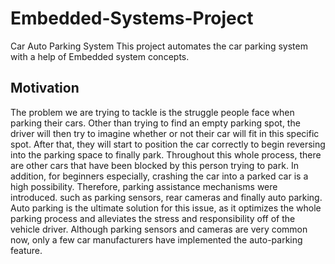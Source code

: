 # Embedded-Systems-Project
Car Auto Parking System
This project automates the car parking system with a help of Embedded system concepts. 

## Motivation 
The problem we are trying to tackle is the struggle people face when parking their cars. Other than trying to find an empty parking spot, the driver will then try to imagine whether or not their car will fit in this specific spot. After that, they will start to position the car correctly to begin reversing into the parking space to finally park. Throughout this whole process, there are other cars that have been blocked by this person trying to park. In addition, for beginners especially, crashing the car into a parked car is a high possibility. Therefore, parking assistance mechanisms were introduced. such as parking sensors, rear cameras and finally auto parking. Auto parking is the ultimate solution for this issue, as it optimizes the whole parking process and alleviates the stress and responsibility off of the vehicle driver. Although parking sensors and cameras are very common now, only a few car manufacturers have implemented the auto-parking feature.

